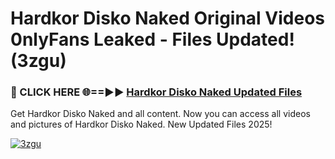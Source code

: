 # Hardkor Disko Naked Original Videos 0nlyFans Leaked - Files Updated! (3zgu)

<h3>🔴 CLICK HERE 🌐==►► <a href="https://tinyurl.com/up5wt9bj" rel="nofollow">Hardkor Disko Naked Updated Files</a></h3>

Get Hardkor Disko Naked and all content. Now you can access all videos and pictures of Hardkor Disko Naked. New Updated Files 2025!

[![3zgu](https://i.imgur.com/ABiUzMV.gif)](https://tinyurl.com/up5wt9bj)
